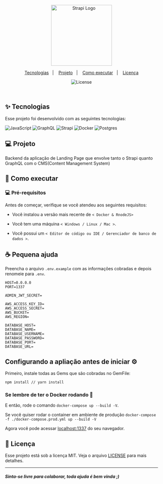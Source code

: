 <p align="center">
  <a href="https://strapi.io/" target="blank"><img src="https://assets.stickpng.com/images/631205bfb661e15cdf54dedd.png" width="200" alt="Strapi Logo" /></a>
</p>

<p align="center">
  <a href="#-tecnologias">Tecnologias</a>&nbsp;&nbsp;&nbsp;|&nbsp;&nbsp;&nbsp;
  <a href="#-projeto">Projeto</a>&nbsp;&nbsp;&nbsp;|&nbsp;&nbsp;&nbsp;
  <a href="#-como-executar">Como executar</a>&nbsp;&nbsp;&nbsp;|&nbsp;&nbsp;&nbsp;
  <a href="#-licença">Licença</a>
</p>

<p align="center">
  <img alt="License" src="https://img.shields.io/static/v1?label=license&message=MIT&color=8257E5&labelColor=000000">
</p>

<br>

<a id="-tecnologias"></a>

## ✨ Tecnologias

Esse projeto foi desenvolvido com as seguintes tecnologias:

![JavaScript](https://img.shields.io/badge/javascript-%23323330.svg?style=for-the-badge&logo=javascript&logoColor=%23F7DF1E)
![GraphQL](https://img.shields.io/badge/-GraphQL-E10098?style=for-the-badge&logo=graphql&logoColor=white)
![Strapi](https://img.shields.io/badge/strapi-%232E7EEA.svg?style=for-the-badge&logo=strapi&logoColor=white)
![Docker](https://img.shields.io/badge/docker-%230db7ed.svg?style=for-the-badge&logo=docker&logoColor=white)
![Postgres](https://img.shields.io/badge/postgres-%23316192.svg?style=for-the-badge&logo=postgresql&logoColor=white)

<a id="-projeto"></a>

## 💻 Projeto

Backend da aplicação de Landing Page que envolve tanto o Strapi quanto GraphQL com o CMS(Content Management System)

<a id="-como-executar"></a>

## 🚀 Como executar

### 💻 Pré-requisitos

Antes de começar, verifique se você atendeu aos seguintes requisitos:

- Você instalou a versão mais recente de `< Docker & RnodeJS>`

- Você tem uma máquina `< Windows / Linux / Mac >`.

- Você possui um `< Editor de código ou IDE / Gerenciador de banco de dados >`.

## ☕ Pequena ajuda

Preencha o arquivo `.env.example` com as informações cobradas e depois renomeie para `.env`.

```env
HOST=0.0.0.0
PORT=1337

ADMIN_JWT_SECRET=

AWS_ACCESS_KEY_ID=
AWS_ACCESS_SECRET=
AWS_BUCKET=
AWS_REGION=

DATABASE_HOST=
DATABASE_NAME=
DATABASE_USERNAME=
DATABASE_PASSWORD=
DATABASE_PORT=
DATABASE_URL=

```

## Configurando a apliação antes de iniciar :gear:

Primeiro, instale todas as Gems que são cobradas no GemFile:

```bash
npm install // yarn install
```

### Se lembre de ter o Docker rodando :ocean:

E então, rode o comando `docker-compose up --build -V`.

Se você quiser rodar o container em ambiente de produção `docker-compose -f ./docker-compose.prod.yml up --build -V`

Agora você pode acessar [localhost:1337](localhost:1337) do seu navegador.

<a id="licença"></a>

## 📄 Licença

Esse projeto está sob a licença MIT. Veja o arquivo [LICENSE](../LICENSE.md) para mais detalhes.

---

#### _Sinta-se livre para colaborar, toda ajuda é bem vinda ;)_
